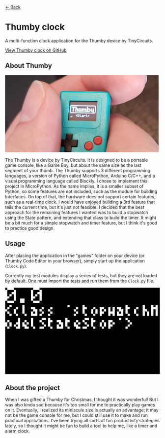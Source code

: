 [← Back](/)

# Thumby clock

A multi-function clock application for the Thumby device by TinyCircuits.

[View Thumby clock on GitHub](https://github.com/PatchSalts/thumby-clock)

## About Thumby

![A teal Thumby grasped between my fingers; it displays the startup logo and the word "Start"](/assets/img/tc_device.png)

The Thumby is a device by TinyCircuits. It is designed to be a portable game console, like a Game Boy, but about the same size as the last segment of your thumb. The Thumby supports 3 different programming languages, a version of Python called MicroPython, Arduino C/C++, and a visual programming language called Blockly. I chose to implement this project in MicroPython. As the name implies, it is a smaller subset of Python, so some features are not included, such as the module for building Interfaces. On top of that, the hardware does not support certain features, such as a real-time clock. I would have enjoyed building a 3rd feature that tells the current time, but it's just not feasible. I decided that the best approach for the remaining features I wanted was to build a stopwatch using the State pattern, and extending that class to build the timer. It might be a bit much for a simple stopwatch and timer feature, but I think it's good to practice good design.

## Usage

After placing the application in the "games" folder on your device (or Thumby Code Editor in your browser), simply start up the application (`Clock.py`).

Currently my test modules display a series of tests, but they are not loaded by default. One must import the tests and run them from the `Clock.py` file.

![A screenshot from Thumby-clock displaying the start of the test suite; it says "0.0" in larger text, with smaller text saying "<class 'stopwatchModelStateStop'>" in smaller text below](/assets/img/tc_stop.png)

[Switch between the screens by holding the Left or Right buttons. On the Stopwatch screen, press the "A" button to start or pause the stopwatch, and the "B" button to stop it. On the Timer screen, use the Up/Down/Left/Right buttons to select your time (only when stopped), the "A" button to start or pause the timer, and the "B" button to stop it.]: #

## About the project

When I was gifted a Thumby for Christmas, I thought it was wonderful! But I was also kinda sad because it's too small for me to practically play games on it. Eventually, I realized its miniscule size is actually an advantage; it may not be the game console for me, but I could still use it to make and run practical applications. I've been trying all sorts of fun productivity strategies lately, so I thought it might be fun to build a tool to help me, like a timer and alarm clock.
